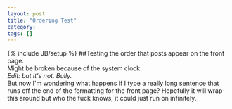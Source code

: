 ```yaml
---
layout: post
title: "Ordering Test"
category: 
tags: []
---
```

{% include JB/setup %}
##Testing the order that posts appear on the front page.  
Might be broken because of the system clock.  
*Edit: but it's not. Bully.*  
But now I'm wondering what happens if I type a really long sentence that runs off the end of the formatting for the front page? Hopefully it will wrap this around but who the fuck knows, it could just run on infinitely.
